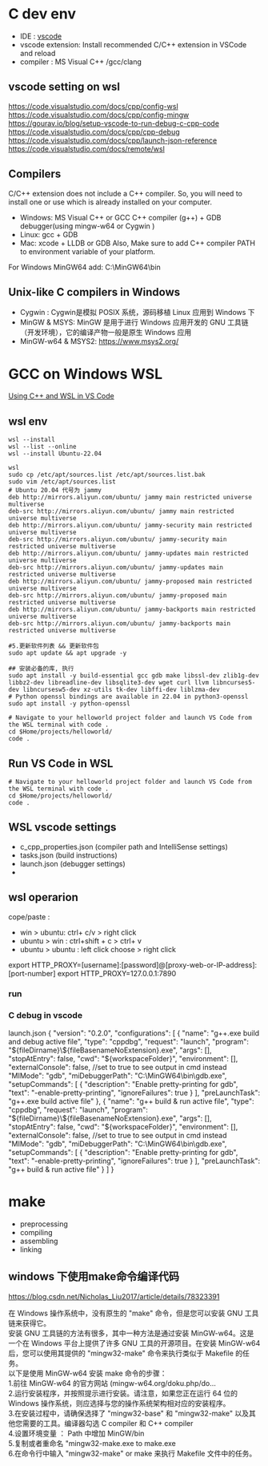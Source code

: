 # C dev env

- IDE : [vscode](https://code.visualstudio.com/docs/languages/cpp)
- vscode extension: Install recommended C/C++ extension in VSCode and reload
- compiler : MS Visual C++ /gcc/clang
   


## vscode setting on wsl

https://code.visualstudio.com/docs/cpp/config-wsl
https://code.visualstudio.com/docs/cpp/config-mingw
https://gourav.io/blog/setup-vscode-to-run-debug-c-cpp-code
https://code.visualstudio.com/docs/cpp/cpp-debug
https://code.visualstudio.com/docs/cpp/launch-json-reference
https://code.visualstudio.com/docs/remote/wsl


## Compilers

C/C++ extension does not include a C++ compiler. So, you will need to install one or use which is already installed on your computer.

- Windows:  MS Visual C++  or  GCC C++ compiler (g++) +  GDB debugger(using mingw-w64 or Cygwin )
- Linux: gcc + GDB
- Mac: xcode +  LLDB or GDB
Also, Make sure to add C++ compiler PATH to environment variable of your platform. 

For Windows MinGW64 add: C:\MinGW64\bin

## Unix-like C compilers in Windows
- Cygwin : Cygwin是模拟 POSIX 系统，源码移植 Linux 应用到 Windows 下
- MinGW & MSYS: MinGW 是用于进行 Windows 应用开发的 GNU 工具链（开发环境），它的编译产物一般是原生 Windows 应用
- MinGW-w64 & MSYS2:  https://www.msys2.org/

# GCC on Windows WSL

[Using C++ and WSL in VS Code](https://code.visualstudio.com/docs/cpp/config-wsl)

## wsl env 

```shell
wsl --install
wsl --list --online 
wsl --install Ubuntu-22.04

wsl
sudo cp /etc/apt/sources.list /etc/apt/sources.list.bak
sudo vim /etc/apt/sources.list
# Ubuntu 20.04 代号为 jammy
deb http://mirrors.aliyun.com/ubuntu/ jammy main restricted universe multiverse
deb-src http://mirrors.aliyun.com/ubuntu/ jammy main restricted universe multiverse
deb http://mirrors.aliyun.com/ubuntu/ jammy-security main restricted universe multiverse
deb-src http://mirrors.aliyun.com/ubuntu/ jammy-security main restricted universe multiverse
deb http://mirrors.aliyun.com/ubuntu/ jammy-updates main restricted universe multiverse
deb-src http://mirrors.aliyun.com/ubuntu/ jammy-updates main restricted universe multiverse
deb http://mirrors.aliyun.com/ubuntu/ jammy-proposed main restricted universe multiverse
deb-src http://mirrors.aliyun.com/ubuntu/ jammy-proposed main restricted universe multiverse
deb http://mirrors.aliyun.com/ubuntu/ jammy-backports main restricted universe multiverse
deb-src http://mirrors.aliyun.com/ubuntu/ jammy-backports main restricted universe multiverse

#5.更新软件列表 && 更新软件包
sudo apt update && apt upgrade -y

## 安装必备的库, 执行
sudo apt install -y build-essential gcc gdb make libssl-dev zlib1g-dev libbz2-dev libreadline-dev libsqlite3-dev wget curl llvm libncurses5-dev libncursesw5-dev xz-utils tk-dev libffi-dev liblzma-dev 
# Python openssl bindings are available in 22.04 in python3-openssl
sudo apt install -y python-openssl

# Navigate to your helloworld project folder and launch VS Code from the WSL terminal with code .
cd $Home/projects/helloworld/
code . 
```

## Run VS Code in WSL

```shell
# Navigate to your helloworld project folder and launch VS Code from the WSL terminal with code .
cd $Home/projects/helloworld/
code .
```

## WSL vscode settings
- c_cpp_properties.json (compiler path and IntelliSense settings)
- tasks.json (build instructions)
- launch.json (debugger settings)
- 



## wsl operarion 
cope/paste :
- win > ubuntu: ctrl+ c/v > right click
- ubuntu > win : ctrl+shift + c  > ctrl+ v
- ubuntu > ubuntu : left click choose > right click


export HTTP_PROXY=[username]:[password]@[proxy-web-or-IP-address]:[port-number]
export HTTP_PROXY=127.0.0.1:7890





### run

### C debug in vscode

launch.json
{
  "version": "0.2.0",
  "configurations": [
    {
      "name": "g++.exe build and debug active file",
      "type": "cppdbg",
      "request": "launch",
      "program": "${fileDirname}\${fileBasenameNoExtension}.exe",
      "args": [],
      "stopAtEntry": false,
      "cwd": "${workspaceFolder}",
      "environment": [],
      "externalConsole": false, //set to true to see output in cmd instead
      "MIMode": "gdb",
      "miDebuggerPath": "C:\MinGW64\bin\gdb.exe",
      "setupCommands": [
        {
          "description": "Enable pretty-printing for gdb",
          "text": "-enable-pretty-printing",
          "ignoreFailures": true
        }
      ],
      "preLaunchTask": "g++.exe build active file"
    },
    {
      "name": "g++ build & run active file",
      "type": "cppdbg",
      "request": "launch",
      "program": "${fileDirname}\${fileBasenameNoExtension}.exe",
      "args": [],
      "stopAtEntry": false,
      "cwd": "${workspaceFolder}",
      "environment": [],
      "externalConsole": false, //set to true to see output in cmd instead
      "MIMode": "gdb",
      "miDebuggerPath": "C:\MinGW64\bin\gdb.exe",
      "setupCommands": [
        {
          "description": "Enable pretty-printing for gdb",
          "text": "-enable-pretty-printing",
          "ignoreFailures": true
        }
      ],
      "preLaunchTask": "g++ build & run active file"
    }
    ]
}

# make

- preprocessing
- compiling
- assembling
- linking

## windows 下使用make命令编译代码

https://blog.csdn.net/Nicholas_Liu2017/article/details/78323391

在 Windows 操作系统中，没有原生的 "make" 命令，但是您可以安装 GNU 工具链来获得它。  
安装 GNU 工具链的方法有很多，其中一种方法是通过安装 MinGW-w64。这是一个在 Windows 平台上提供了许多 GNU 工具的开源项目。在安装 MinGW-w64 后，您可以使用其提供的 "mingw32-make" 命令来执行类似于 Makefile 的任务。  
以下是使用 MinGW-w64 安装 make 命令的步骤：  
1.前往 MinGW-w64 的官方网站 (mingw-w64.org/doku.php/do…  
2.运行安装程序，并按照提示进行安装。请注意，如果您正在运行 64 位的 Windows 操作系统，则应选择与您的操作系统架构相对应的安装程序。  
3.在安装过程中，请确保选择了 "mingw32-base" 和 "mingw32-make" 以及其他您需要的工具。编译器勾选 C compiler 和 C++ compiler  
4.设置环境变量 ： Path 中增加 MinGW/bin  
5.复制或者重命名  "mingw32-make.exe to make.exe   
6.在命令行中输入 "mingw32-make" or make 来执行 Makefile 文件中的任务。  